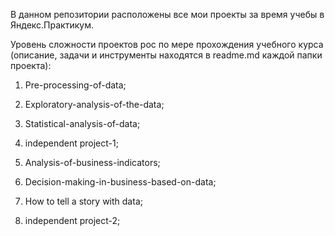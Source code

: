 В данном репозитории расположены все мои проекты за время учебы в Яндекс.Практикум.

Уровень сложности проектов рос по мере прохождения учебного курса (описание, задачи и инструменты находятся в readme.md каждой папки проекта):

1. Pre-processing-of-data;

2. Exploratory-analysis-of-the-data;

3. Statistical-analysis-of-data;

4. independent project-1;

5. Analysis-of-business-indicators;

6. Decision-making-in-business-based-on-data;

7. How to tell a story with data;

8. independent project-2;

